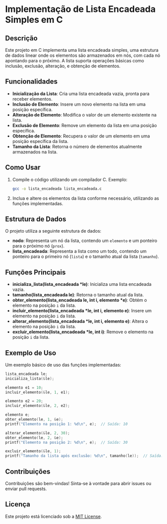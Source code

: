 # Implementação de Lista Encadeada Simples em C

## Descrição
Este projeto em C implementa uma lista encadeada simples, uma estrutura de dados linear onde os elementos são armazenados em nós, com cada nó apontando para o próximo. A lista suporta operações básicas como inclusão, exclusão, alteração, e obtenção de elementos.

## Funcionalidades
- **Inicialização da Lista**: Cria uma lista encadeada vazia, pronta para receber elementos.
- **Inclusão de Elemento**: Insere um novo elemento na lista em uma posição específica.
- **Alteração de Elemento**: Modifica o valor de um elemento existente na lista.
- **Exclusão de Elemento**: Remove um elemento da lista em uma posição específica.
- **Obtenção de Elemento**: Recupera o valor de um elemento em uma posição específica da lista.
- **Tamanho da Lista**: Retorna o número de elementos atualmente armazenados na lista.

## Como Usar
1. Compile o código utilizando um compilador C. Exemplo:
   ```bash
   gcc -o lista_encadeada lista_encadeada.c
   ```
2. Inclua e altere os elementos da lista conforme necessário, utilizando as funções implementadas.

## Estrutura de Dados
O projeto utiliza a seguinte estrutura de dados:

- **nodo**: Representa um nó da lista, contendo um `elemento` e um ponteiro para o próximo nó (`prox`).
- **lista_encadeada**: Representa a lista como um todo, contendo um ponteiro para o primeiro nó (`lista`) e o tamanho atual da lista (`tamanho`).

## Funções Principais
- **inicializa_lista(lista_encadeada *le)**: Inicializa uma lista encadeada vazia.
- **tamanho(lista_encadeada le)**: Retorna o tamanho atual da lista.
- **obter_elemento(lista_encadeada le, int i, elemento *e)**: Obtém o elemento na posição `i` da lista.
- **incluir_elemento(lista_encadeada *le, int i, elemento e)**: Insere um elemento na posição `i` da lista.
- **alterar_elemento(lista_encadeada *le, int i, elemento e)**: Altera o elemento na posição `i` da lista.
- **excluir_elemento(lista_encadeada *le, int i)**: Remove o elemento na posição `i` da lista.

## Exemplo de Uso
Um exemplo básico de uso das funções implementadas:
```c
lista_encadeada le;
inicializa_lista(&le);

elemento e1 = 10;
incluir_elemento(&le, 1, e1);

elemento e2 = 20;
incluir_elemento(&le, 2, e2);

elemento e;
obter_elemento(le, 1, &e);
printf("Elemento na posição 1: %d\n", e);  // Saída: 10

alterar_elemento(&le, 2, 30);
obter_elemento(le, 2, &e);
printf("Elemento na posição 2: %d\n", e);  // Saída: 30

excluir_elemento(&le, 1);
printf("Tamanho da lista após exclusão: %d\n", tamanho(le));  // Saída: 1
```

## Contribuições
Contribuições são bem-vindas! Sinta-se à vontade para abrir issues ou enviar pull requests.

## Licença
Este projeto está licenciado sob a [MIT License](LICENSE).
